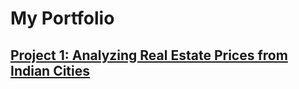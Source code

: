 # My Portfolio

## [Project 1: Analyzing Real Estate Prices from Indian Cities](https://github.com/benboda/Real_Estate_Price_Prediction_Project.git)

